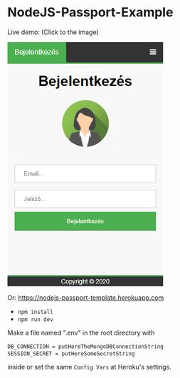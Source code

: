 # NodeJS-Passport-Example
Live demo: (Click to the image)

[![Screenshot](screenshot.png?raw=true "Passport-Template")](https://nodejs-passport-template.herokuapp.com)

Or: https://nodejs-passport-template.herokuapp.com

- `npm install`
- `npm run dev`

Make a file named ".env" in the root directory with
```
DB_CONNECTION = putHereTheMongoDBConnectionString
SESSION_SECRET = putHereSomeSecretString
```
inside or set the same `Config Vars` at Heroku's settings.
